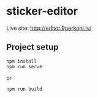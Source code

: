 # sticker-editor

Live site: http://editor.9perkoni.lv/

## Project setup
```
npm install
npm run serve
```
or
```
npm run build
```
